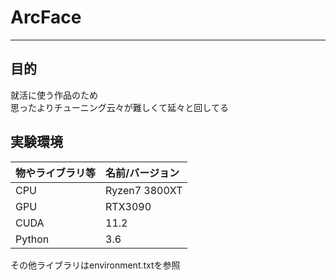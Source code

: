 # ArcFace
<hr>

## 目的
就活に使う作品のため<br>
思ったよりチューニング云々が難しくて延々と回してる<br>

## 実験環境
|物やライブラリ等|名前/バージョン|
|:-----------|:------------|
|CPU|Ryzen7 3800XT|
|GPU|RTX3090|
|CUDA|11.2|
|Python|3.6|

その他ライブラリはenvironment.txtを参照<br>
